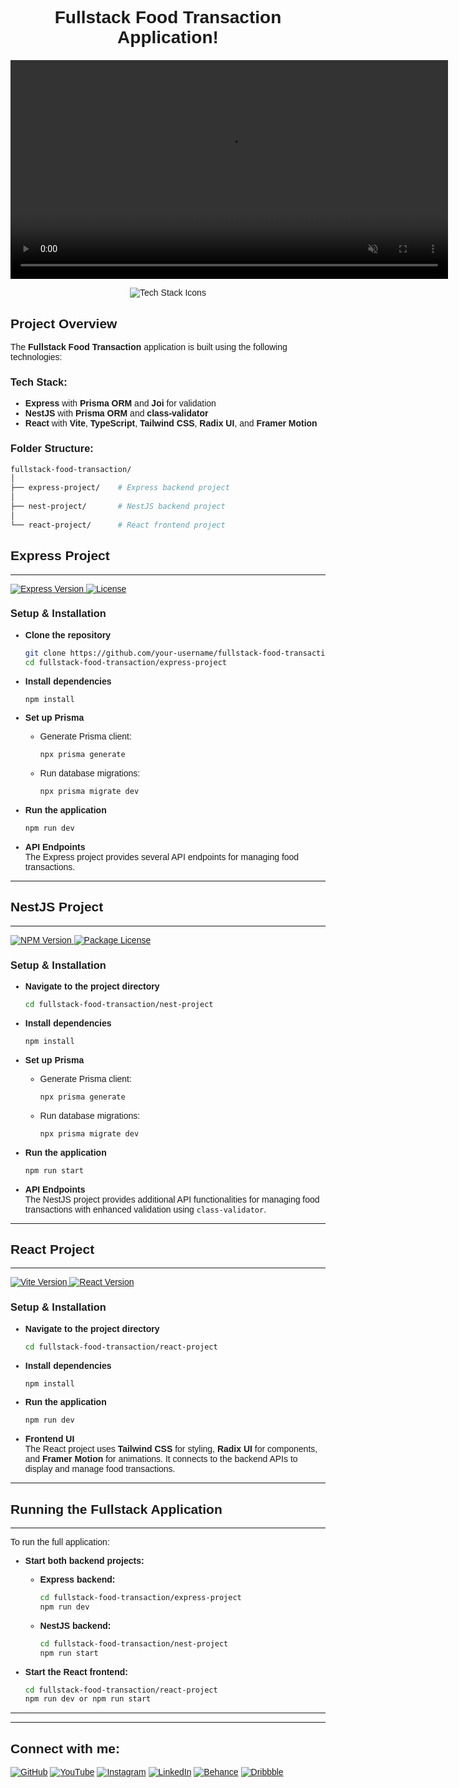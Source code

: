 
<style>
  body {
    font-family: 'Poppins', sans-serif;
  }
  .title {
    font-size: 2em;
    font-weight: bold;
    text-align: center;
    margin-bottom: 20px;
  }
</style>

<h2 class="title">Fullstack Food Transaction Application!</h2>

<p align="center">
  <video src="./react-project/src/assets/intro/intro.mp4" width="700" controls autoplay loop muted>
    Your browser does not support the video tag.
  </video>
</p>

<p align="center">
  <img src="https://skillicons.dev/icons?i=react,vite,express,nestjs,ts,tailwind" alt="Tech Stack Icons" />
</p>

## Project Overview

The **Fullstack Food Transaction** application is built using the following technologies:

### Tech Stack:
- **Express** with **Prisma ORM** and **Joi** for validation
- **NestJS** with **Prisma ORM** and **class-validator**
- **React** with **Vite**, **TypeScript**, **Tailwind CSS**, **Radix UI**, and **Framer Motion**




### Folder Structure:
```bash
fullstack-food-transaction/
│
├── express-project/    # Express backend project
│
├── nest-project/       # NestJS backend project
│
└── react-project/      # React frontend project

```
## Express Project
---------------

<a href="https://www.npmjs.com/package/express" target="_blank"> <img src="https://img.shields.io/npm/v/express.svg" alt="Express Version" /> </a> 
<a href="https://github.com/expressjs/express" target="_blank"> <img src="https://img.shields.io/github/license/expressjs/express.svg" alt="License" /> </a>

### Setup & Installation

- **Clone the repository**
    ```bash
    git clone https://github.com/your-username/fullstack-food-transaction.git
    cd fullstack-food-transaction/express-project
    ```

- **Install dependencies**
    ```bash
    npm install
    ```

- **Set up Prisma**
    - Generate Prisma client:
        ```bash
        npx prisma generate
        ```

    - Run database migrations:
        ```bash
        npx prisma migrate dev
        ```

- **Run the application**
    ```bash
    npm run dev
    ```

- **API Endpoints**  
  The Express project provides several API endpoints for managing food transactions.

---

## NestJS Project
--------------

<a href="https://www.npmjs.com/~nestjscore" target="_blank"> <img src="https://img.shields.io/npm/v/@nestjs/core.svg" alt="NPM Version" /> </a> 
<a href="https://www.npmjs.com/~nestjscore" target="_blank"> <img src="https://img.shields.io/npm/l/@nestjs/core.svg" alt="Package License" /> </a>

### Setup & Installation

- **Navigate to the project directory**
    ```bash
    cd fullstack-food-transaction/nest-project
    ```

- **Install dependencies**
    ```bash
    npm install
    ```

- **Set up Prisma**
    - Generate Prisma client:
        ```bash
        npx prisma generate
        ```

    - Run database migrations:
        ```bash
        npx prisma migrate dev
        ```

- **Run the application**
    ```bash
    npm run start
    ```

- **API Endpoints**  
  The NestJS project provides additional API functionalities for managing food transactions with enhanced validation using `class-validator`.

---
## React Project
----------------

<a href="https://vitejs.dev" target="_blank"> <img src="https://img.shields.io/badge/vite-%5E3.0-blue" alt="Vite Version" /> </a> 
<a href="https://reactjs.org/" target="_blank"> <img src="https://img.shields.io/npm/v/react.svg" alt="React Version" /> </a>

### Setup & Installation

- **Navigate to the project directory**
    ```bash
    cd fullstack-food-transaction/react-project
    ```

- **Install dependencies**
    ```bash
    npm install
    ```

- **Run the application**
    ```bash
    npm run dev
    ```

- **Frontend UI**  
  The React project uses **Tailwind CSS** for styling, **Radix UI** for components, and **Framer Motion** for animations. It connects to the backend APIs to display and manage food transactions.

---

## Running the Fullstack Application
-------------------------------------

To run the full application:

- **Start both backend projects:**

  - **Express backend:**
    ```bash
    cd fullstack-food-transaction/express-project
    npm run dev
    ```

  - **NestJS backend:**
    ```bash
    cd fullstack-food-transaction/nest-project
    npm run start
    ```

- **Start the React frontend:**
    ```bash
    cd fullstack-food-transaction/react-project
    npm run dev or npm run start
    ```

---


---

## Connect with me:
[![GitHub](https://img.shields.io/badge/GitHub-333?style=for-the-badge&logo=github&logoColor=white)](https://github.com/mochrks)
[![YouTube](https://img.shields.io/badge/YouTube-FF0000?style=for-the-badge&logo=youtube&logoColor=white)](https://youtube.com/@Gdvisuel)
[![Instagram](https://img.shields.io/badge/Instagram-E4405F?style=for-the-badge&logo=instagram&logoColor=white)](https://instagram.com/mochrks)
[![LinkedIn](https://img.shields.io/badge/LinkedIn-0077B5?style=for-the-badge&logo=linkedin&logoColor=white)](https://linkedin.com/in/mochrks)
[![Behance](https://img.shields.io/badge/Behance-1769FF?style=for-the-badge&logo=behance&logoColor=white)](https://behance.net/mochrks)
[![Dribbble](https://img.shields.io/badge/Dribbble-EA4C89?style=for-the-badge&logo=dribbble&logoColor=white)](https://dribbble.com/mochrks)